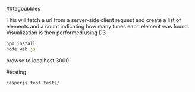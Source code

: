 ##tagbubbles

This will fetch a url from a server-side client request and create a list of elements and a count indicating how many times each element was found.  Visualization is then performed using D3

```JavaScript
npm install
node web.js
```

browse to localhost:3000

#testing
```JavaScript
casperjs test tests/
```

